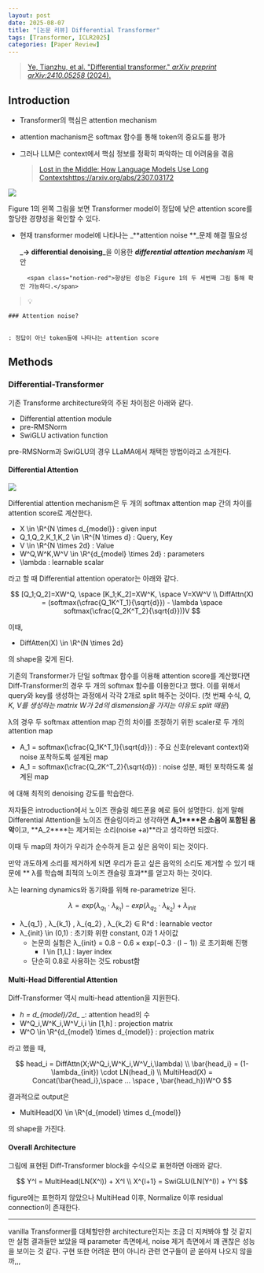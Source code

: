 ```yaml
---
layout: post
date: 2025-08-07
title: "[논문 리뷰] Differential Transformer"
tags: [Transformer, ICLR2025]
categories: [Paper Review]
---
```


> [Ye, Tianzhu, et al. "Differential transformer." ](https://arxiv.org/abs/2410.05258)[_arXiv preprint arXiv:2410.05258_](https://arxiv.org/abs/2410.05258)[ (2024).](https://arxiv.org/abs/2410.05258)



## Introduction

- Transformer의 핵심은 attention mechanism
- attention machanism은 softmax 함수를 통해 token의 중요도를 평가
- 그러나 LLM은 context에서 핵심 정보를 정확히 파악하는 데 어려움을 겪음

	> [Lost in the Middle: How Language Models Use Long Contextshttps://arxiv.org/abs/2307.03172](https://arxiv.org/abs/2307.03172)


![](https://prod-files-secure.s3.us-west-2.amazonaws.com/542b861c-36a8-4051-84e5-8804b6728dba/9083ea56-691a-4752-ae26-47f403431ac8/image.png?X-Amz-Algorithm=AWS4-HMAC-SHA256&X-Amz-Content-Sha256=UNSIGNED-PAYLOAD&X-Amz-Credential=ASIAZI2LB466VPGKNHOH%2F20250920%2Fus-west-2%2Fs3%2Faws4_request&X-Amz-Date=20250920T031939Z&X-Amz-Expires=3600&X-Amz-Security-Token=IQoJb3JpZ2luX2VjEGsaCXVzLXdlc3QtMiJHMEUCIGEdN75LIcxh%2Fk1ZeyCtg8OxpZBErhdAXyXszTEzTzCUAiEAyPC6GD72WMeHAq5aGqsu7%2FQoQI7VjkNyyb1qRUMBUN8qiAQI5P%2F%2F%2F%2F%2F%2F%2F%2F%2F%2FARAAGgw2Mzc0MjMxODM4MDUiDNoIoOc3Z4pvuob22ircA1KsNaSLoYlUhcJvRme3esq18hpq4Mjkjj%2FQd%2FcGoxKAtOMkejKERVama2IoBj7MYysbQQj4qe4IxtZhOLG%2FdwqdnAv5%2Bz6mxpdcLp9VxQJ6OD2REMckmhr%2FZprxg8%2FOU6amCJXYo0%2FZw84STuQo4Svwq%2B5BoEKgD20892Bnz%2FzaCuSOQHQFK28RnkG3draLo4b%2Bgrb7JLt6DQdX8RanBmltTBYkpE7wSOoE5UcmNO6ld%2BjJEBVcs%2Bb57%2Fi9WvSzNguVI%2Bjnoz3a7kLV9GliHHenjTrxq8hmZ1c4VNzUbPvJWy2K1zShz3MzdOQGoi8BaL4DuSeBVBirs1HDuZ0PmCakDWbcnaR5AaEWfkQ9MSGVOPAzMB4vtajsATNnGWeu%2BszcosObYEetSWYk3s8fjQrYpXdIREZksev1ZaAYMQyOwtMvScZuOeJpXkArr%2BuG%2B2WLa38FUeDvlJNLhlGt5GGkQ4DsjpRyjqJctvF%2F%2FatDTIVwT98ifV3umuRRXttdrw51JmyPUpBUxvJg1YSeBorMZ4Me%2Blli72pc%2BkU217eBqww4ix9%2BduDMnmh6igCJIvvqCyLjArOJMc63blhIznCrCMFP2xdUuuaeLpGkQOXbAbV1R2BQVaBg6db%2FML2puMYGOqUBh%2BD6dhdCs5KC4p5baN0odakI5JOBUB71DefuuHA%2FDRXCKmT2vzBLJI3pmfkEC6Zx%2BZ%2BeHGltlb2YtYMdhzoJkx6iEs4uXwo24XYtEBzLU3RmfJt7FeHb%2F258T6gO7KKjr760kqEKSdtcR468jTFL1fn8HeB62KvQZ%2F7zn2BBIPUdFyoP5CL4WyFsdyvN%2BGdRdrcGQ5xu2JC9pjYzxXNZagADHIo8&X-Amz-Signature=d7f8f5795b2f18ab7f71c2cf2679d4451c2e6c0d013a8e4f136cb7ed388f5d99&X-Amz-SignedHeaders=host&x-amz-checksum-mode=ENABLED&x-id=GetObject)


Figure 1의 왼쪽 그림을 보면 Transformer model이 정답에 낮은 attention score를 할당한 경향성을 확인할 수 있다.

- 현재 transformer model에 나타나는 _**attention noise **_문제 해결 필요성

	_**→ differential denoising**_을 이용한 _**differential attention mechanism**_ 제안


		<span class="notion-red">향상된 성능은 Figure 1의 두 세번째 그림 통해 확인 가능하다.</span>


> 💡 


	### Attention noise?


	: 정답이 아닌 token들에 나타나는 attention score



## Methods



### Differential-Transformer


기존 Transforme architecture와의 주된 차이점은 아래와 같다.

- Differential attention module
- pre-RMSNorm
- SwiGLU activation function

pre-RMSNorm과 SwiGLU의 경우 LLaMA에서 채택한 방법이라고 소개한다.



#### Differential Attention


![](https://prod-files-secure.s3.us-west-2.amazonaws.com/542b861c-36a8-4051-84e5-8804b6728dba/116d70b2-1963-4810-9167-f4c7d8a06e8f/image.png?X-Amz-Algorithm=AWS4-HMAC-SHA256&X-Amz-Content-Sha256=UNSIGNED-PAYLOAD&X-Amz-Credential=ASIAZI2LB466VPGKNHOH%2F20250920%2Fus-west-2%2Fs3%2Faws4_request&X-Amz-Date=20250920T031939Z&X-Amz-Expires=3600&X-Amz-Security-Token=IQoJb3JpZ2luX2VjEGsaCXVzLXdlc3QtMiJHMEUCIGEdN75LIcxh%2Fk1ZeyCtg8OxpZBErhdAXyXszTEzTzCUAiEAyPC6GD72WMeHAq5aGqsu7%2FQoQI7VjkNyyb1qRUMBUN8qiAQI5P%2F%2F%2F%2F%2F%2F%2F%2F%2F%2FARAAGgw2Mzc0MjMxODM4MDUiDNoIoOc3Z4pvuob22ircA1KsNaSLoYlUhcJvRme3esq18hpq4Mjkjj%2FQd%2FcGoxKAtOMkejKERVama2IoBj7MYysbQQj4qe4IxtZhOLG%2FdwqdnAv5%2Bz6mxpdcLp9VxQJ6OD2REMckmhr%2FZprxg8%2FOU6amCJXYo0%2FZw84STuQo4Svwq%2B5BoEKgD20892Bnz%2FzaCuSOQHQFK28RnkG3draLo4b%2Bgrb7JLt6DQdX8RanBmltTBYkpE7wSOoE5UcmNO6ld%2BjJEBVcs%2Bb57%2Fi9WvSzNguVI%2Bjnoz3a7kLV9GliHHenjTrxq8hmZ1c4VNzUbPvJWy2K1zShz3MzdOQGoi8BaL4DuSeBVBirs1HDuZ0PmCakDWbcnaR5AaEWfkQ9MSGVOPAzMB4vtajsATNnGWeu%2BszcosObYEetSWYk3s8fjQrYpXdIREZksev1ZaAYMQyOwtMvScZuOeJpXkArr%2BuG%2B2WLa38FUeDvlJNLhlGt5GGkQ4DsjpRyjqJctvF%2F%2FatDTIVwT98ifV3umuRRXttdrw51JmyPUpBUxvJg1YSeBorMZ4Me%2Blli72pc%2BkU217eBqww4ix9%2BduDMnmh6igCJIvvqCyLjArOJMc63blhIznCrCMFP2xdUuuaeLpGkQOXbAbV1R2BQVaBg6db%2FML2puMYGOqUBh%2BD6dhdCs5KC4p5baN0odakI5JOBUB71DefuuHA%2FDRXCKmT2vzBLJI3pmfkEC6Zx%2BZ%2BeHGltlb2YtYMdhzoJkx6iEs4uXwo24XYtEBzLU3RmfJt7FeHb%2F258T6gO7KKjr760kqEKSdtcR468jTFL1fn8HeB62KvQZ%2F7zn2BBIPUdFyoP5CL4WyFsdyvN%2BGdRdrcGQ5xu2JC9pjYzxXNZagADHIo8&X-Amz-Signature=b9dd0073dca6c8823802b28353ed66d8019ae18bdf3ea3d4517a801c25792890&X-Amz-SignedHeaders=host&x-amz-checksum-mode=ENABLED&x-id=GetObject)


Differential attention mechanism은 두 개의 softmax attention map 간의 차이를 attention score로 계산한다.

- X \in \R^{N \times d\_{model}} : given input
- Q\_1,Q\_2,K\_1,K\_2 \in \R^{N \times d} : Query, Key
- V \in \R^{N \times 2d} : Value
- W^Q,W^K,W^V \in \R^{d\_{model} \times 2d} : parameters
- \lambda : learnable scalar

라고 할 때 Differential attention operator는 아래와 같다.


$$
[Q_1;Q_2]=XW^Q, \space [K_1;K_2]=XW^K, \space V=XW^V \\
DiffAttn(X) = (softmax(\cfrac{Q_1K^T_1}{\sqrt{d}}) - \lambda \space softmax(\cfrac{Q_2K^T_2}{\sqrt{d}}))V
$$


이때,

- DiffAtten(X) \in \R^{N \times 2d}

의 shape을 갖게 된다.


기존의 Transformer가 단일 softmax 함수를 이용해 attention score를 계산했다면 Diff-Transformer의 경우 두 개의 softmax 함수를 이용한다고 했다. 이를 위해서 query와 key를 생성하는 과정에서 각각 2개로 split 해주는 것이다. <span class="notion-red">(첫 번째 수식, </span><span class="notion-red">_Q, K, V를 생성하는 matrix W가 2d의 dismension을 가지는 이유도 split 때문_</span><span class="notion-red">)</span>


 λ의 경우 두 softmax attention map 간의 차이를 조정하기 위한 scaler로 두 개의 attention map

- A\_1 = softmax(\cfrac{Q\_1K^T\_1}{\sqrt{d}}) : 주요 신호(relevant context)와 noise 포착하도록 설계된 map
- A\_1 = softmax(\cfrac{Q\_2K^T\_2}{\sqrt{d}}) : noise 성분, 패턴 포착하도록 설계된 map 

에 대해 최적의 denoising 강도를 학습한다.


저자들은 introduction에서 노이즈 캔슬링 헤드폰을 예로 들어 설명한다. 쉽게 말해 Differential Attention을 노이즈 캔슬링이라고 생각하면 **A\_1****은 소음이 포함된 음악**이고, **A\_2****는 제거되는 소리(noise +a)**라고 생각하면 되겠다. 


이때 두 map의 차이가 우리가 순수하게 듣고 싶은 음악이 되는 것이다. 


만약 과도하게 소리를 제거하게 되면 우리가 듣고 싶은 음악의 소리도 제거할 수 있기 때문에 ** λ를 학습해 최적의 노이즈 캔슬링 효과**를 얻고자 하는 것이다.


λ는 learning dynamics와 동기화를 위해 re-parametrize 된다.


$$
\lambda = exp(\lambda_{q_1} \cdot \lambda_{k_1}) - exp(\lambda_{q_2} \cdot \lambda_{k_2}) + \lambda_{init}
$$

- λ\_{q\_1} , λ\_{k\_1} , λ\_{q\_2} , λ\_{k\_2} ∈ R^d : learnable vector
- λ\_{init} \in (0,1) : 초기화 위한 constant, 0과 1 사이값
	- 논문의 실험은 λ\_{init} = 0.8 − 0.6 × exp(−0.3 · (l − 1)) 로 초기화해 진행
		- l \in [1,L] : layer index
	- 단순히 0.8로 사용하는 것도 robust함


#### **Multi-Head Differential Attention**


Diff-Transformer 역시 multi-head attention을 지원한다.

- _h = d\_{model}/2d__ _: attention head의 수
- W^Q\_i,W^K\_i,W^V\_i,i \in [1,h] : projection matrix
- W^O \in \R^{d\_{model} \times d\_{model}} : projection matrix

라고 했을 때,


$$
head_i = DiffAttn(X;W^Q_i,W^K_i,W^V_i,\lambda) \\
\bar{head_i} = (1-\lambda_{init}) \cdot LN(head_i) \\
MultiHead(X) = Concat(\bar{head_i},\space ... \space , \bar{head_h})W^O
$$


결과적으로 output은

- MultiHead(X) \in \R^{d\_{model} \times d\_{model}}

의 shape을 가진다.



#### Overall Architecture


그림에 표현된 Diff-Transformer block을 수식으로 표현하면 아래와 같다.


$$
Y^l = MultiHead(LN(X^l)) + X^l \\
X^{l+1} = SwiGLU(LN(Y^l)) + Y^l
$$


figure에는 표현하지 않았으나 MultiHead 이후, Normalize 이후 residual connection이 존재한다.


---


vanilla Transformer를 대체할만한 architecture인지는 조금 더 지켜봐야 할 것 같지만 실험 결과들만 보았을 때 parameter 측면에서, noise 제거 측면에서 꽤 괜찮은 성능을 보이는 것 같다. 구현 또한 어려운 편이 아니라 관련 연구들이 곧 쏟아져 나오지 않을까,,,

